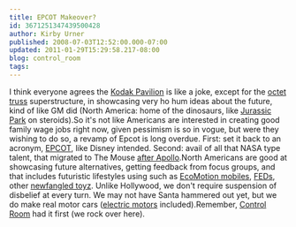 ```yaml
---
title: EPCOT Makeover?
id: 3671251347439500428
author: Kirby Urner
published: 2008-07-03T12:52:00.000-07:00
updated: 2011-01-29T15:29:58.217-08:00
blog: control_room
tags: 
---
```


I think everyone agrees the [Kodak Pavilion](http://www.kodak.com/) is like a joke, except for the [octet truss](http://www.grunch.net/synergetics/octet.html) superstructure, in showcasing very ho hum ideas about the future, kind of like GM did (North America:  home of the dinosaurs, like [Jurassic Park](http://www.imdb.com/title/tt0107290/) on steroids).So it's not like Americans are interested in creating good family wage jobs right now, given pessimism is so in vogue, but were they wishing to do so, a revamp of Epcot is long overdue.  First:  set it back to an acronym, [EPCOT](http://controlroom.blogspot.com/2005/09/return-to-moon.html), like Disney intended.  Second:  avail of all that NASA type talent, that migrated to The Mouse [after Apollo](http://worldgame.blogspot.com/2006/07/apollo-chronicles.html).North Americans are good at showcasing future alternatives, getting feedback from focus groups, and that includes futuristic lifestyles using such as [EcoMotion mobiles](http://mybizmo.blogspot.com/2007/10/at-dealership.html), [FEDs](http://worldgame.blogspot.com/2007/07/community-night.html), other [newfangled toyz](http://mybizmo.blogspot.com/2006/09/back-to-school.html).  Unlike Hollywood, we don't require suspension of disbelief at every turn.  We may not have Santa hammered out yet, but we do make real motor cars ([electric motors](http://mybizmo.blogspot.com/2007/01/who-killed-electric-car-movie-review.html) included).Remember, [Control Room](http://controlroom.blogspot.com/) had it first (we rock over here).